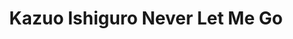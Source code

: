 ---
title: Kazuo Ishiguro Never Let Me Go
categories: [fantasy novel,fiction literature]
tags: [2005,⭐⭐⭐⭐⭐⭐⭐⭐☆☆ 8/10,Ishiguro,novel,England,story,speculative fiction]
---